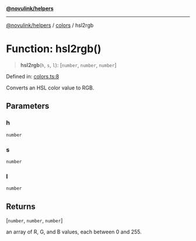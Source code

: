 [**@novulink/helpers**](../../README.md)

***

[@novulink/helpers](../../modules.md) / [colors](../README.md) / hsl2rgb

# Function: hsl2rgb()

> **hsl2rgb**(`h`, `s`, `l`): \[`number`, `number`, `number`\]

Defined in: [colors.ts:8](https://github.com/M-Media-Group/app.novu.link/blob/d43aa75d61cafdf214ab3b4b66ffcaae1fde7b4e/packages/helpers/src/colors.ts#L8)

Converts an HSL color value to RGB.

## Parameters

### h

`number`

### s

`number`

### l

`number`

## Returns

\[`number`, `number`, `number`\]

an array of R, G, and B values, each between 0 and 255.
